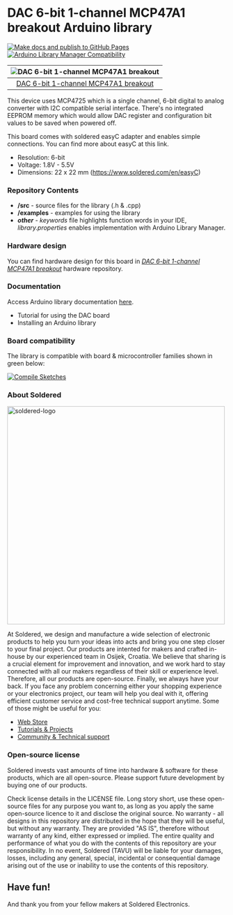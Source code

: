 # DAC 6-bit 1-channel MCP47A1 breakout Arduino library

[![Make docs and publish to GitHub Pages](https://github.com/SolderedElectronics/Soldered-DAC-Breakout_MCP47A1-Arduino-Library/actions/workflows/make_docs.yml/badge.svg?branch=dev)](https://github.com/SolderedElectronics/Soldered-DAC-Breakout_MCP47A1-Arduino-Library/actions/workflows/make_docs.yml)
[![Arduino Library Manager Compatibility](https://github.com/SolderedElectronics/Soldered-DAC-Breakout_MCP47A1-Arduino-Library/actions/workflows/arduino_lint.yml/badge.svg?branch=dev)](https://github.com/SolderedElectronics/Soldered-DAC-Breakout_MCP47A1-Arduino-Library/actions/workflows/arduino_lint.yml)


| ![DAC 6-bit 1-channel MCP47A1 breakout](https://upload.wikimedia.org/wikipedia/commons/8/8f/Example_image.svg) |
| :------------------------------------------------------------------------------------------------------------: |
|                      [DAC 6-bit 1-channel MCP47A1 breakout](https://solde.red/333052)                      |

This device uses MCP4725 which is a single channel, 6-bit digital to analog converter with I2C compatible serial interface. There's no integrated EEPROM memory which would allow DAC register and configuration bit values to be saved when powered off.

This board comes with soldered easyC adapter and enables simple connections. You can find more about easyC at this link.

- Resolution: 6-bit
- Voltage: 1.8V - 5.5V
- Dimensions: 22 x 22 mm (https://www.soldered.com/en/easyC)

### Repository Contents

- **/src** - source files for the library (.h & .cpp)
- **/examples** - examples for using the library
- **_other_** - _keywords_ file highlights function words in your IDE, _library.properties_ enables implementation with Arduino Library Manager.

### Hardware design

You can find hardware design for this board in [_DAC 6-bit 1-channel MCP47A1 breakout_](https://github.com/SolderedElectronics/DAC-6-bit-1-channel-MCP47A1-breakout-hardware-design) hardware repository.

### Documentation

Access Arduino library documentation [here](https://SolderedElectronics.github.io/Soldered-DAC-Breakout_MCP47A1-Arduino-Library/).

- Tutorial for using the DAC board
- Installing an Arduino library

### Board compatibility

The library is compatible with board & microcontroller families shown in green below:

[![Compile Sketches](http://github-actions.40ants.com/e-radionicacom/Soldered-DAC-Breakout_MCP47A1-Arduino-Library/matrix.svg?branch=dev&only=Compile%20Sketches)](https://github.com/SolderedElectronics/Soldered-DAC-Breakout_MCP47A1-Arduino-Library/actions/workflows/compile_test.yml)

### About Soldered

<img src="https://raw.githubusercontent.com/e-radionicacom/Soldered-Generic-Arduino-Library/dev/extras/Soldered-logo-color.png" alt="soldered-logo" width="500"/>

At Soldered, we design and manufacture a wide selection of electronic products to help you turn your ideas into acts and bring you one step closer to your final project. Our products are intented for makers and crafted in-house by our experienced team in Osijek, Croatia. We believe that sharing is a crucial element for improvement and innovation, and we work hard to stay connected with all our makers regardless of their skill or experience level. Therefore, all our products are open-source. Finally, we always have your back. If you face any problem concerning either your shopping experience or your electronics project, our team will help you deal with it, offering efficient customer service and cost-free technical support anytime. Some of those might be useful for you:

- [Web Store](https://www.soldered.com/shop)
- [Tutorials & Projects](https://soldered.com/learn)
- [Community & Technical support](https://soldered.com/community)

### Open-source license

Soldered invests vast amounts of time into hardware & software for these products, which are all open-source. Please support future development by buying one of our products.

Check license details in the LICENSE file. Long story short, use these open-source files for any purpose you want to, as long as you apply the same open-source licence to it and disclose the original source. No warranty - all designs in this repository are distributed in the hope that they will be useful, but without any warranty. They are provided "AS IS", therefore without warranty of any kind, either expressed or implied. The entire quality and performance of what you do with the contents of this repository are your responsibility. In no event, Soldered (TAVU) will be liable for your damages, losses, including any general, special, incidental or consequential damage arising out of the use or inability to use the contents of this repository.

## Have fun!

And thank you from your fellow makers at Soldered Electronics.
